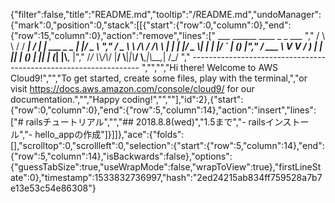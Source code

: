 {"filter":false,"title":"README.md","tooltip":"/README.md","undoManager":{"mark":0,"position":0,"stack":[[{"start":{"row":0,"column":0},"end":{"row":15,"column":0},"action":"remove","lines":["         ___        ______     ____ _                 _  ___  ","        / \\ \\      / / ___|   / ___| | ___  _   _  __| |/ _ \\ ","       / _ \\ \\ /\\ / /\\___ \\  | |   | |/ _ \\| | | |/ _` | (_) |","      / ___ \\ V  V /  ___) | | |___| | (_) | |_| | (_| |\\__, |","     /_/   \\_\\_/\\_/  |____/   \\____|_|\\___/ \\__,_|\\__,_|  /_/ "," ----------------------------------------------------------------- ","","","Hi there! Welcome to AWS Cloud9!","","To get started, create some files, play with the terminal,","or visit https://docs.aws.amazon.com/console/cloud9/ for our documentation.","","Happy coding!","",""],"id":2},{"start":{"row":0,"column":0},"end":{"row":5,"column":14},"action":"insert","lines":["# railsチュートリアル","","## 2018.8.8(wed)","1.5まで","- railsインストール","- hello_appの作成"]}]]},"ace":{"folds":[],"scrolltop":0,"scrollleft":0,"selection":{"start":{"row":5,"column":14},"end":{"row":5,"column":14},"isBackwards":false},"options":{"guessTabSize":true,"useWrapMode":false,"wrapToView":true},"firstLineState":0},"timestamp":1533832736997,"hash":"2ed24215ab834ff759528a7b7e13e53c54e86308"}